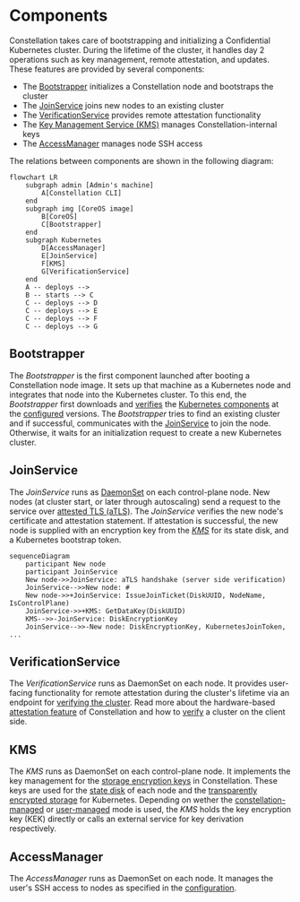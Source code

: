 # Components

Constellation takes care of bootstrapping and initializing a Confidential Kubernetes cluster.
During the lifetime of the cluster, it handles day 2 operations such as key management, remote attestation, and updates.
These features are provided by several components:

* The [Bootstrapper](components.md#bootstrapper) initializes a Constellation node and bootstraps the cluster
* The [JoinService](components.md#joinservice) joins new nodes to an existing cluster
* The [VerificationService](components.md#verificationservice) provides remote attestation functionality
* The [Key Management Service (KMS)](components.md#kms) manages Constellation-internal keys
* The [AccessManager](components.md#accessmanager) manages node SSH access

The relations between components are shown in the following diagram:

```mermaid
flowchart LR
    subgraph admin [Admin's machine]
        A[Constellation CLI]
    end
    subgraph img [CoreOS image]
        B[CoreOS]
        C[Bootstrapper]
    end
    subgraph Kubernetes
        D[AccessManager]
        E[JoinService]
        F[KMS]
        G[VerificationService]
    end
    A -- deploys -->
    B -- starts --> C
    C -- deploys --> D
    C -- deploys --> E
    C -- deploys --> F
    C -- deploys --> G
```

## Bootstrapper

The *Bootstrapper* is the first component launched after booting a Constellation node image.
It sets up that machine as a Kubernetes node and integrates that node into the Kubernetes cluster.
To this end, the *Bootstrapper* first downloads and [verifies](https://blog.sigstore.dev/kubernetes-signals-massive-adoption-of-sigstore-for-protecting-open-source-ecosystem-73a6757da73) the [Kubernetes components](https://kubernetes.io/docs/concepts/overview/components/) at the [configured](../reference/config.md) versions.
The *Bootstrapper* tries to find an existing cluster and if successful, communicates with the [JoinService](components.md#joinservice) to join the node.
Otherwise, it waits for an initialization request to create a new Kubernetes cluster.

## JoinService

The *JoinService* runs as [DaemonSet](https://kubernetes.io/docs/concepts/workloads/controllers/daemonset/) on each control-plane node.
New nodes (at cluster start, or later through autoscaling) send a request to the service over [attested TLS (aTLS)](attestation.md#attested-tls-atls).
The *JoinService* verifies the new node's certificate and attestation statement.
If attestation is successful, the new node is supplied with an encryption key from the [*KMS*](components.md#kms) for its state disk, and a Kubernetes bootstrap token.


```mermaid
sequenceDiagram
    participant New node
    participant JoinService
    New node->>JoinService: aTLS handshake (server side verification)
    JoinService-->>New node: #
    New node->>+JoinService: IssueJoinTicket(DiskUUID, NodeName, IsControlPlane)
    JoinService->>+KMS: GetDataKey(DiskUUID)
    KMS-->>-JoinService: DiskEncryptionKey
    JoinService-->>-New node: DiskEncryptionKey, KubernetesJoinToken, ...
```

## VerificationService

The *VerificationService* runs as DaemonSet on each node.
It provides user-facing functionality for remote attestation during the cluster's lifetime via an endpoint for [verifying the cluster](attestation.md#cluster-attestation).
Read more about the hardware-based [attestation feature](attestation.md) of Constellation and how to [verify](../workflows/verify-cluster.md) a cluster on the client side.

## KMS

The *KMS* runs as DaemonSet on each control-plane node.
It implements the key management for the [storage encryption keys](keys.md#storage-encryption) in Constellation. These keys are used for the [state disk](images.md#state-disk) of each node and the [transparently encrypted storage](encrypted-storage.md) for Kubernetes.
Depending on wether the [constellation-managed](keys.md#constellation-managed-key-management) or [user-managed](keys.md#user-managed-key-management) mode is used, the *KMS* holds the key encryption key (KEK) directly or calls an external service for key derivation respectively.

## AccessManager

The *AccessManager* runs as DaemonSet on each node.
It manages the user's SSH access to nodes as specified in the [configuration](../reference/config.md).
